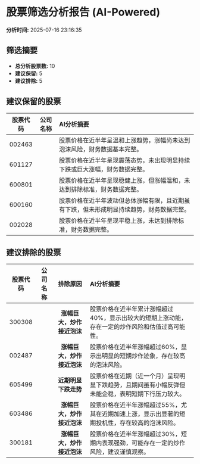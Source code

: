 # 股票筛选分析报告 (AI-Powered)

**分析时间:** 2025-07-16 23:16:35

## 筛选摘要

- **总分析股票数:** 10
- **建议保留:** 5
- **建议排除:** 5

## 建议保留的股票

| 股票代码 | 公司名称 | AI分析摘要 |
|:---:|:---:|:---|
| 002463 |  | 股票价格在近半年呈温和上涨趋势，涨幅尚未达到泡沫风险，财务数据基本完整。 |
| 601127 |  | 股票价格在近半年呈现震荡态势，未出现明显持续下跌或巨大涨幅，财务数据完整。 |
| 600801 |  | 股票价格在近半年呈现稳健上涨，但涨幅温和，未达到排除标准，财务数据完整。 |
| 600160 |  | 股票价格在近半年波动但总体涨幅有限，且近期虽有下跌，但未形成明显持续趋势，财务数据完整。 |
| 002028 |  | 股票价格在近半年呈现平稳上涨，未达到排除标准，财务数据完整。 |

## 建议排除的股票

| 股票代码 | 公司名称 | 排除原因 | AI分析摘要 |
|:---:|:---:|:---:|:---|
| 300308 |  | **涨幅巨大，炒作接近泡沫** | 股票价格在近半年累计涨幅超过40%，显示出较大的短期上涨动能，存在一定的炒作风险和估值过高可能性。 |
| 002487 |  | **涨幅巨大，炒作接近泡沫** | 股票价格在近半年涨幅超过60%，显示出明显的短期炒作迹象，存在较高的泡沫风险。 |
| 605499 |  | **近期明显下跌走势** | 股票价格在近期（近一个月）呈现明显下跌趋势，且期间虽有小幅反弹但未能企稳，表明短期下行压力较大。 |
| 603486 |  | **涨幅巨大，炒作接近泡沫** | 股票价格在近半年涨幅超过55%，尤其在近期加速上涨，显示出显著的短期投机性，存在较高的泡沫风险。 |
| 300181 |  | **涨幅巨大，炒作接近泡沫** | 股票价格在近半年涨幅超过30%，短期内表现强劲，可能存在一定的炒作风险，建议谨慎观察。 |
